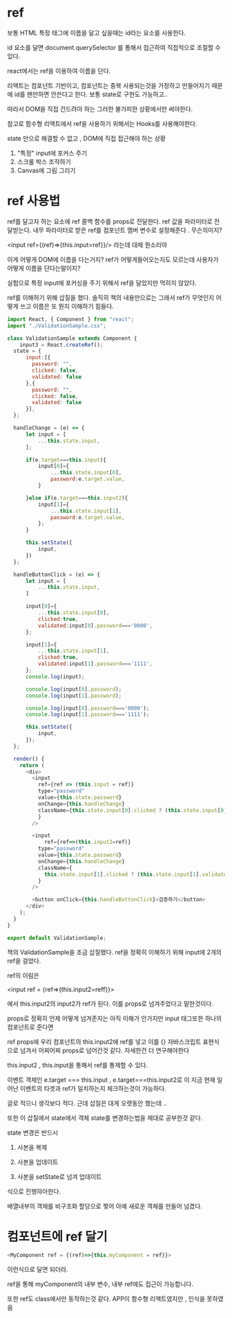 # ref

보통 HTML 특정 태그에 이름을 달고 싶을때는 id라는 요소를 사용한다.

id 요소를 달면 document.querySelector 를 통해서 접근하여 직접적으로 조절할 수 있다.

react에서는 ref을 이용하여 이름을 단다.

리액트는 컴포넌트 기반이고, 컴포넌트는 중복 사용되는것을 가정하고 만들어지기 때문에 id를 왠만하면 안쓴다고 한다. 보통 state로 구현도 가능하고..

따라서 DOM을 직접 건드려야 하는 그러한 불가피한 상황에서만 써야한다.

참고로 함수형 리액트에서 ref을 사용하기 위해서는 Hooks를 사용해야한다.

state 만으로 해결할 수 없고 , DOM에 직접 접근해야 하는 상황

1. "특정" input에 포커스 주기
2. 스크롤 박스 조작하기
3. Canvas에 그림 그리기

# ref 사용법

ref를 달고자 하는 요소에 ref 콜백 함수를 props로 전달한다. ref 값을 파라미터로 전달받는다. 내무 파라미터로 받은 ref를 컴포넌트 멤버 변수로 설정해준다 . 무슨의미지?

<input ref={(ref)=>{this.input=ref}}/> 라는데 대체 뭔소리야

이게 어떻게 DOM에 이름을 다는거지? ref가 어떻게들어오는지도 모르는데 사용자가 어떻게 이름을 단다는말이지? 

실험으로 특정 input에 포커싱을 주기 위해서 ref을 달았지만 먹히지 않았다.

ref를 이해하기 위해 삽질을 했다. 솔직히 책의 내용만으로는 그래서 ref가 무엇인지 어떻게 쓰고 이름은 또 뭔지 이해하기 힘들다.

```js
import React, { Component } from "react";
import "./ValidationSample.css";

class ValidationSample extends Component {
    input3 = React.createRef();
  state = {
      input:[{
        password: "",
        clicked: false,
        validated: false
      },{
        password: "",
        clicked: false,
        validated: false
      }],
  };

  handleChange = (e) => {
      let input = [
          ...this.state.input,
      ];

      if(e.target===this.input){
          input[0]={
              ...this.state.input[0],
              password:e.target.value,
          }

      }else if(e.target===this.input2){
          input[1]={
              ...this.state.input[1],
              password:e.target.value,
          };
      }

      this.setState({
          input,
      })
  };

  handleButtonClick = (e) => {
      let input = [
          ...this.state.input,
      ]

      input[0]={
          ...this.state.input[0],
          clicked:true,
          validated:input[0].password==='0000',
      };

      input[1]={
          ...this.state.input[1],
          clicked:true,
          validated:input[1].password==='1111',
      };
      console.log(input);

      console.log(input[0].password);
      console.log(input[1].password);

      console.log(input[0].password==='0000');
      console.log(input[1].password==='1111');

      this.setState({
          input,
      });
  };

  render() {
    return (
      <div>
        <input
          ref={ref => (this.input = ref)}
          type="password"
          value={this.state.password}
          onChange={this.handleChange}
          className={this.state.input[0].clicked ? (this.state.input[0].validated? "success": "failure") : ""
          }
        />

        <input
            ref={ref=>(this.input2=ref)}
          type="password"
          value={this.state.password}
          onChange={this.handleChange}
          className={
            this.state.input[1].clicked ? (this.state.input[1].validated   ? "success"   : "failure") : ""
          }
        />

        <button onClick={this.handleButtonClick}>검증하기</button>
      </div>
    );
  }
}

export default ValidationSample;
```
책의 ValidationSample을 조금 삽질했다. ref을 정확히 이해하기 위해 input에 2개의 ref을 걸었다.

ref의 이림은

<input ref = {ref=>{this.input2=reff}}>

에서 this.input2의 input2가 ref가 된다. 이를 props로 넘겨주었다고 말한것이다.

props로 정확히 언제 어떻게 넘겨준지는 아직 이해가 안가지만 input 태그또한 하나의 컴포넌트로 준다면

ref props에 우리 컴포넌트의 this.input2에 ref를 넣고 이를  {}  자바스크립트 표현식으로 넘겨서 어찌어찌 props로 넘어간것 같다. 자세한건 더 연구해야한다

this.input2 , this.input을 통해서 ref를 통제할 수 있다.

이벤트 객체인 e.target === this.input , e.target===this.input2로 이 지금 현재 일어난 이벤트의 타겟과 ref가 일치하는지 체크하는것이 가능하다.

글로 적으니 생각보다 적다. 근데 삽질은 대게 오랫동안 했는데 ..

또한 이 삽질에서 state에서 객체 state를 변경하는법을 제대로 공부한것 같다.

state 변경은 반드시 

1. 사본을 복제

2. 사본을 업데이트

3. 사본을 setState로 넘겨 업데이트

식으로 진행햐아한다.

배열내부의 객체를 비구조화 할당으로 찢어 아예 새로운 객체를 만들어 넘겼다.

# 컴포넌트에 ref 달기

```js
<MyComponent ref = {(ref)=>{this.myComponent = ref}}>
```
이런식으로 달면 되더라.

ref을 통해 myComponent의 내부 변수, 내부 ref에도 접근이 가능합니다.

또한 ref도 class에서만 동작하는것 같다. APP이 함수형 리액트였지만 , 인식을 못하였음
